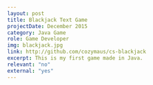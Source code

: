 ```yaml
---
layout: post
title: Blackjack Text Game
projectDate: December 2015
category: Java Game
role: Game Developer
img: blackjack.jpg
link: http://github.com/cozymaus/cs-blackjack
excerpt: This is my first game made in Java.
relevant: "no"
external: "yes"
---
```

